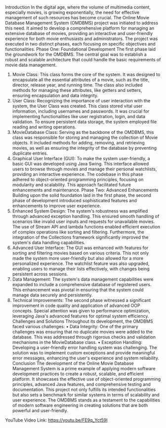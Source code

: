 Introduction
In the digital age, where the volume of multimedia content, especially movies, is growing exponentially, the need for effective management of such resources has become crucial. The Online Movie Database Management System (OMDBMS) project was initiated to address this need. It aimed to develop a comprehensive platform for managing an extensive database of movies, providing an interactive and user-friendly experience for both movie enthusiasts and administrators. The project was executed in two distinct phases, each focusing on specific objectives and functionalities.
Phase One: Foundational Development
The first phase laid the groundwork for the OMDBMS. The central goal was to establish a robust and scalable architecture that could handle the basic requirements of movie data management.
1.	Movie Class: This class forms the core of the system. It was designed to encapsulate all the essential attributes of a movie, such as the title, director, release year, and running time. The class also included methods for managing these attributes, like getters and setters, ensuring encapsulation and data integrity.
2.	User Class: Recognizing the importance of user interaction with the system, the User Class was created. This class stored vital user information, including usernames and passwords. It was crucial for implementing functionalities like user registration, login, and data validation. To ensure persistent data storage, the system employed file reading and writing operations.
3.	MovieDatabase Class: Serving as the backbone of the OMDBMS, this class was responsible for storing and managing the collection of Movie objects. It included methods for adding, removing, and retrieving movies, as well as ensuring the integrity of the database by preventing duplicate entries.
4.	Graphical User Interface (GUI): To make the system user-friendly, a basic GUI was developed using Java Swing. This interface allowed users to browse through movies and manage their personal watchlists, providing an interactive experience.
The codebase in this phase adhered to object-oriented programming principles, focusing on modularity and scalability. This approach facilitated future enhancements and maintenance.
Phase Two: Advanced Enhancements
Building upon the solid foundation laid in the first phase, the second phase of development introduced sophisticated features and enhancements to improve user experience.
1.	Enhanced System Design: The system's robustness was amplified through advanced exception handling. This ensured smooth handling of scenarios like invalid user inputs and requests for unavailable movies. The use of Stream API and lambda functions enabled efficient execution of complex operations like sorting and filtering. Furthermore, the integration of the Collections framework significantly improved the system's data handling capabilities.
2.	Advanced User Interface: The GUI was enhanced with features for sorting and filtering movies based on various criteria. This not only made the system more user-friendly but also allowed for a more personalized experience. The watchlist feature was also upgraded, enabling users to manage their lists effectively, with changes being persistent across sessions.
3.	Data Management: The system's data management capabilities were expanded to include a comprehensive database of registered users. This enhancement was pivotal in ensuring that the system could manage data securely and persistently.
4.	Technical Improvements: The second phase witnessed a significant improvement in code quality and application of advanced OOP concepts. Special attention was given to performance optimization, leveraging Java's advanced features for optimal system efficiency.
Challenges and Solutions
Throughout its development, the OMDBMS faced various challenges:
•	Data Integrity: One of the primary challenges was ensuring that no duplicate movies were added to the database. This was addressed through rigorous checks and validation mechanisms in the MovieDatabase class.
•	Exception Handling: Developing a user-friendly error handling system was challenging. The solution was to implement custom exceptions and provide meaningful error messages, enhancing the user's experience and system reliability.
Conclusion
The development of the Online Movie Database Management System is a prime example of applying modern software development practices to create a robust, scalable, and efficient platform. It showcases the effective use of object-oriented programming principles, advanced Java features, and comprehensive testing and documentation. This project not only fulfills its intended functionalities but also sets a benchmark for similar systems in terms of scalability and user experience. The OMDBMS stands as a testament to the capabilities of modern software engineering in creating solutions that are both powerful and user-friendly.


YouTube Video Link:   https://youtu.be/FE9q_Yct59I
